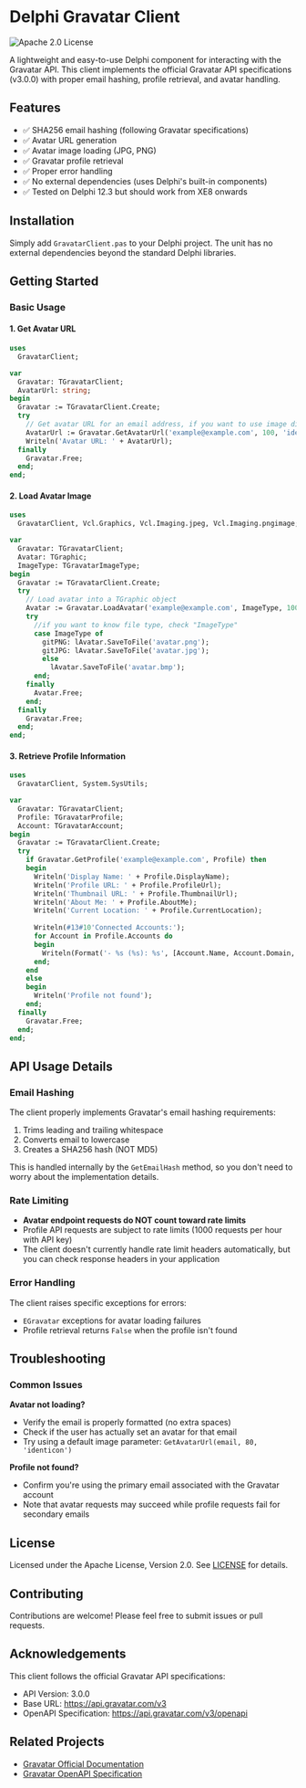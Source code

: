 # Delphi Gravatar Client

![Apache 2.0 License](https://img.shields.io/badge/License-Apache%202.0-blue.svg)

A lightweight and easy-to-use Delphi component for interacting with the Gravatar API. This client implements the official Gravatar API specifications (v3.0.0) with proper email hashing, profile retrieval, and avatar handling.

## Features

- ✅ SHA256 email hashing (following Gravatar specifications)
- ✅ Avatar URL generation
- ✅ Avatar image loading (JPG, PNG)
- ✅ Gravatar profile retrieval
- ✅ Proper error handling
- ✅ No external dependencies (uses Delphi's built-in components)
- ✅ Tested on Delphi 12.3 but should work from XE8 onwards

## Installation

Simply add `GravatarClient.pas` to your Delphi project. The unit has no external dependencies beyond the standard Delphi libraries.

## Getting Started

### Basic Usage

#### 1. Get Avatar URL

```pascal
uses
  GravatarClient;

var
  Gravatar: TGravatarClient;
  AvatarUrl: string;
begin
  Gravatar := TGravatarClient.Create;
  try
    // Get avatar URL for an email address, if you want to use image directly or in a web page
    AvatarUrl := Gravatar.GetAvatarUrl('example@example.com', 100, 'identicon');
    Writeln('Avatar URL: ' + AvatarUrl);
  finally
    Gravatar.Free;
  end;
end;
```

#### 2. Load Avatar Image

```pascal
uses
  GravatarClient, Vcl.Graphics, Vcl.Imaging.jpeg, Vcl.Imaging.pngimage;

var
  Gravatar: TGravatarClient;
  Avatar: TGraphic;
  ImageType: TGravatarImageType;   
begin
  Gravatar := TGravatarClient.Create;
  try
    // Load avatar into a TGraphic object
    Avatar := Gravatar.LoadAvatar('example@example.com', ImageType, 100, 'identicon');
    try
  	  //if you want to know file type, check "ImageType"
	  case ImageType of
	    gitPNG: lAvatar.SaveToFile('avatar.png');
	    gitJPG: lAvatar.SaveToFile('avatar.jpg');
	    else
		  lAvatar.SaveToFile('avatar.bmp');
	  end;
    finally
      Avatar.Free;
    end;
  finally
    Gravatar.Free;
  end;
end;
```

#### 3. Retrieve Profile Information

```pascal
uses
  GravatarClient, System.SysUtils;

var
  Gravatar: TGravatarClient;
  Profile: TGravatarProfile;
  Account: TGravatarAccount;
begin
  Gravatar := TGravatarClient.Create;
  try
    if Gravatar.GetProfile('example@example.com', Profile) then
    begin
      Writeln('Display Name: ' + Profile.DisplayName);
      Writeln('Profile URL: ' + Profile.ProfileUrl);
      Writeln('Thumbnail URL: ' + Profile.ThumbnailUrl);
      Writeln('About Me: ' + Profile.AboutMe);
      Writeln('Current Location: ' + Profile.CurrentLocation);
      
      Writeln(#13#10'Connected Accounts:');
      for Account in Profile.Accounts do
      begin
        Writeln(Format('- %s (%s): %s', [Account.Name, Account.Domain, Account.URL]));
      end;
    end
    else
    begin
      Writeln('Profile not found');
    end;
  finally
    Gravatar.Free;
  end;
end;
```

## API Usage Details

### Email Hashing

The client properly implements Gravatar's email hashing requirements:
1. Trims leading and trailing whitespace
2. Converts email to lowercase
3. Creates a SHA256 hash (NOT MD5)

This is handled internally by the `GetEmailHash` method, so you don't need to worry about the implementation details.

### Rate Limiting

- **Avatar endpoint requests do NOT count toward rate limits**
- Profile API requests are subject to rate limits (1000 requests per hour with API key)
- The client doesn't currently handle rate limit headers automatically, but you can check response headers in your application

### Error Handling

The client raises specific exceptions for errors:
- `EGravatar` exceptions for avatar loading failures
- Profile retrieval returns `False` when the profile isn't found

## Troubleshooting

### Common Issues

**Avatar not loading?**
- Verify the email is properly formatted (no extra spaces)
- Check if the user has actually set an avatar for that email
- Try using a default image parameter: `GetAvatarUrl(email, 80, 'identicon')`

**Profile not found?**
- Confirm you're using the primary email associated with the Gravatar account
- Note that avatar requests may succeed while profile requests fail for secondary emails

## License

Licensed under the Apache License, Version 2.0. See [LICENSE](LICENSE) for details.

## Contributing

Contributions are welcome! Please feel free to submit issues or pull requests.

## Acknowledgements

This client follows the official Gravatar API specifications:
- API Version: 3.0.0
- Base URL: https://api.gravatar.com/v3
- OpenAPI Specification: https://api.gravatar.com/v3/openapi

## Related Projects

- [Gravatar Official Documentation](https://docs.gravatar.com/rest/api-data-specifications/)
- [Gravatar OpenAPI Specification](https://api.gravatar.com/v3/openapi)
